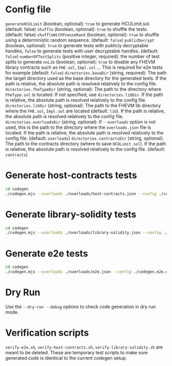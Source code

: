 # Config file

`generateHCULimit` (boolean, optional): `true` to generate HCULimit.sol. (default: false)
`shuffle` (boolean, optional): `true` to shuffle the tests. (default: false)
`shuffleWithPseuseRand` (boolean, optional): `true` to shuffle using a deterministic random sequence. (default: `false`)
`publicDecrypt` (boolean, optional): `true` to generate tests with publicly decryptable handles, `false` to generate tests with user decryptable handles. (default: `false`)
`numberOfTestSplits` (positive integer, required): the number of test splits to generate
`noLib` (boolean, optional): `true` to disable any FHEVM library contracts such as `FHE.sol`, `Impl.sol` ... This is required for e2e tests for example (default: `false`)
`directories.baseDir` (string, required): The path the target directory used as the base directory for the generated tests. If the path is relative, the absolute path is resolved relatively to the config file.
`directories.fheTypeDir` (string, optional): The path to the directory where `FheType.sol` is located. If not specified, use `directories.libDir`. If the path is relative, the absolute path is resolved relatively to the config file.
`directories.libDir` (string, optional): The path to the FHEVM lib directory where the `FHE.sol`, `Impl.sol` are located (default: `lib`). If the path is relative, the absolute path is resolved relatively to the config file.
`directories.overloadsDir` (string, optional): If `--overloads` option is not used, this is the path to the directory where the `overloads.json` file is located. If the path is relative, the absolute path is resolved relatively to the config file. (default: `overloads`)
`directories.contractsDir` (string, optional): The path to the contracts directory (where to save `HCULimit.sol`). If the path is relative, the absolute path is resolved relatively to the config file. (default: `contracts`)

# Generate host-contracts tests

```sh
cd codegen
./codegen.mjs --overloads ./overloads/host-contracts.json --config ./codegen.host-contracts.config.json --debug
```

# Generate library-solidity tests

```sh
cd codegen
./codegen.mjs --overloads ./overloads/library-solidity.json --config ./codegen.library-solidity.config.json --debug
```

# Generate e2e tests

```sh
cd codegen
./codegen.mjs --overloads ./overloads/e2e.json --config ./codegen.e2e.config.json --debug
```

# Dry Run

Use the `--dry-run --debug` options to check code generation in dry run mode.

# Verification scripts

`verify-e2e.sh`, `verify-host-contracts.sh`, `verify-library-solidity.sh` are meant to be deleted. These are temporary test scripts to make sure generated code is identical to the current codegen setup.
